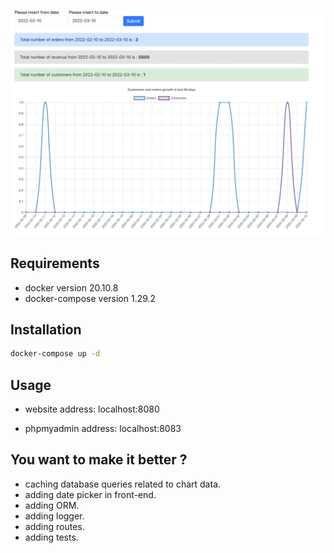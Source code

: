 ![alt text](./cover.png "sepisoltani/boozt")

## Requirements

- docker version 20.10.8
- docker-compose version 1.29.2

## Installation


```bash
docker-compose up -d
```

## Usage

- website address: localhost:8080
  

- phpmyadmin address: localhost:8083


## You want to make it better ?

- caching database queries related to chart data.
- adding date picker in front-end.
- adding ORM.
- adding logger.
- adding routes.
- adding tests.
